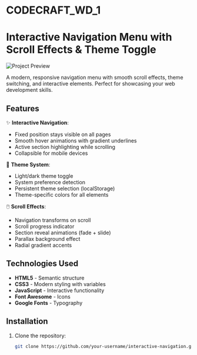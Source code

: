 # CODECRAFT_WD_1
# Interactive Navigation Menu with Scroll Effects & Theme Toggle

![Project Preview](https://i.imgur.com/JK7wF9a.gif)

A modern, responsive navigation menu with smooth scroll effects, theme switching, and interactive elements. Perfect for showcasing your web development skills.

## Features

✨ **Interactive Navigation**:
- Fixed position stays visible on all pages
- Smooth hover animations with gradient underlines
- Active section highlighting while scrolling
- Collapsible for mobile devices

🎨 **Theme System**:
- Light/dark theme toggle
- System preference detection
- Persistent theme selection (localStorage)
- Theme-specific colors for all elements

🖱️ **Scroll Effects**:
- Navigation transforms on scroll
- Scroll progress indicator
- Section reveal animations (fade + slide)
- Parallax background effect
- Radial gradient accents

## Technologies Used

- **HTML5** - Semantic structure
- **CSS3** - Modern styling with variables
- **JavaScript** - Interactive functionality
- **Font Awesome** - Icons
- **Google Fonts** - Typography

## Installation

1. Clone the repository:
   ```bash
   git clone https://github.com/your-username/interactive-navigation.git
